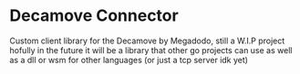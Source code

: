 # Decamove Connector

Custom client library for the Decamove by Megadodo, still a W.I.P project
hofully in the future it will be a library that other go projects can use as well as a dll or wsm for other languages (or just a tcp server idk yet)


